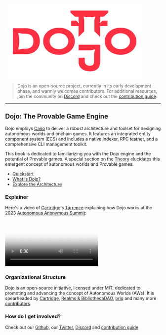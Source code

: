 ![Dojo](images/dojo-mark-full-dark.svg)

> Dojo is an open-source project, currently in its early development phase, and warmly welcomes contributors. For additional resources, join the community on [Discord](https://discord.gg/vUN4Xq9Qv6) and check out the [contribution guide](./misc/contributors.md).

---

## Dojo: The Provable Game Engine

Dojo employs [Cairo](https://github.com/starkware-libs/cairo) to deliver a robust architecture and toolset for designing autonomous worlds and onchain games. It features an integrated entity component system (ECS) and includes a native indexer, RPC testnet, and a comprehensive CLI management toolkit.

This book is dedicated to familiarizing you with the Dojo engine and the potential of Provable games. A special section on the [Theory](./theory/autonomous-worlds.md) elucidates this emergent concept of autonomous worlds and Provable games.

- [Quickstart](./getting-started/quick-start.md)
- [What is Dojo? ](./theory/what-is-dojo.md)
- [Explore the Architecture](./cairo/hello-dojo.md)

### Explainer

Here's a video of [Cartridge](https://cartridge.gg/)'s [Tarrence](https://twitter.com/tarrenceva) explaining how Dojo works at the 2023 [Autonomous Anonymous Summit](https://twitter.com/pet3rpan_/status/1666764726427353091):

<video controls poster="https://gf326cjag4w6pdpc42qp22enfhxsywmq6sgs7mkxbn6el7aioyxa.arweave.net/MXevCSA3LeeN4uag_WiNKe8sWZD0jS-xVwt8RfwIdi4">
  <source src="https://sfx25btazqz62pajxecorlp4exskwgokakub44rxmpnsosep5iqa.arweave.net/kW-uhmDMM-08CbkE6K38JeSrGcoCqB5yN2PbJ0iP6iA" type="video/mp4">
  Your browser does not support the video tag.
</video>

### Organizational Structure

Dojo is an open-source initiative, licensed under MIT, dedicated to promoting and advancing the concept of Autonomous Worlds (AWs). It is spearheaded by [Cartridge](https://cartridge.gg/), [Realms & BibliothecaDAO](https://bibliothecadao.xyz/), [briq](https://briq.construction/) and many more [contributors](https://github.com/orgs/dojoengine/people).

### How do I get involved?

Check out our [Github](https://github.com/dojoengine), our [Twitter](https://twitter.com/dojostarknet), [Discord](https://discord.gg/vUN4Xq9Qv6) and [contribution guide](https://book.dojoengine.org/misc/contributors.html)
